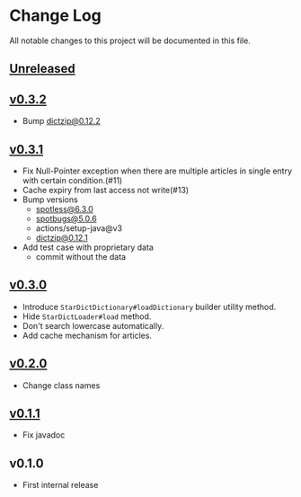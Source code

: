 # Change Log
All notable changes to this project will be documented in this file.

## [Unreleased]

## [v0.3.2]
* Bump dictzip@0.12.2

## [v0.3.1]
* Fix Null-Pointer exception when there are multiple articles in single
  entry with certain condition.(#11)
* Cache expiry from last access not write(#13) 
* Bump versions
  * spotless@6.3.0
  * spotbugs@5.0.6
  * actions/setup-java@v3
  * dictzip@0.12.1
* Add test case with proprietary data
  * commit without the data

## [v0.3.0]
* Introduce `StarDictDictionary#loadDictionary` builder utility method.
* Hide `StarDictLoader#load` method.
* Don't search lowercase automatically.
* Add cache mechanism for articles.

## [v0.2.0]
* Change class names

## [v0.1.1]
* Fix javadoc
 
## v0.1.0
* First internal release

[Unreleased]: https://github.com/eb4j/stardict4j/compare/v0.3.2...HEAD
[v0.3.2]: https://github.com/eb4j/stardict4j/compare/v0.3.1...v0.3.2
[v0.3.1]: https://github.com/eb4j/stardict4j/compare/v0.3.0...v0.3.1
[v0.3.0]: https://github.com/eb4j/stardict4j/compare/v0.2.0...v0.3.0
[v0.2.0]: https://github.com/eb4j/stardict4j/compare/v0.1.1...v0.2.0
[v0.1.1]: https://github.com/eb4j/stardict4j/compare/v0.1.0...v0.1.1
